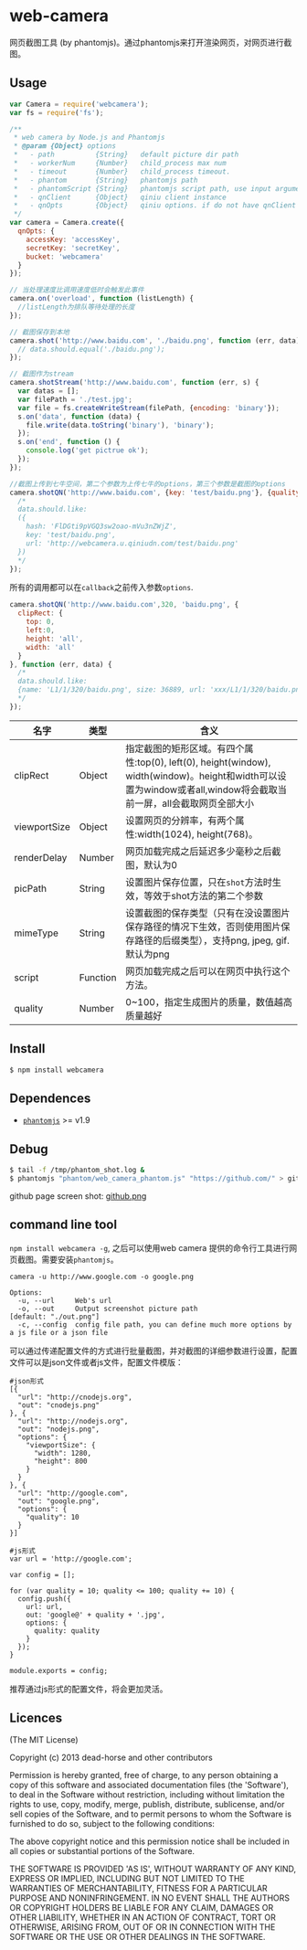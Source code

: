 web-camera
==========

网页截图工具 (by phantomjs)。通过phantomjs来打开渲染网页，对网页进行截图。

## Usage

```js
var Camera = require('webcamera');
var fs = require('fs');

/**
 * web camera by Node.js and Phantomjs
 * @param {Object} options
 *   - path          {String}   default picture dir path
 *   - workerNum     {Number}   child_process max num
 *   - timeout       {Number}   child_process timeout.
 *   - phantom       {String}   phantomjs path
 *   - phantomScript {String}   phantomjs script path, use input arguments as default script
 *   - qnClient      {Object}   qiniu client instance
 *   - qnOpts        {Object}   qiniu options. if do not have qnClient and qnOpts, shotQN become invalid
 */
var camera = Camera.create({
  qnOpts: {
    accessKey: 'accessKey',
    secretKey: 'secretKey',
    bucket: 'webcamera'
  }
});

// 当处理速度比调用速度低时会触发此事件
camera.on('overload', function (listLength) {
  //listLength为排队等待处理的长度
});

// 截图保存到本地
camera.shot('http://www.baidu.com', './baidu.png', function (err, data) {
  // data.should.equal('./baidu.png');
});

// 截图作为stream
camera.shotStream('http://www.baidu.com', function (err, s) {
  var datas = [];
  var filePath = './test.jpg';
  var file = fs.createWriteStream(filePath, {encoding: 'binary'});
  s.on('data', function (data) {
    file.write(data.toString('binary'), 'binary');
  });
  s.on('end', function () {
    console.log('get pictrue ok');
  });
});

//截图上传到七牛空间，第二个参数为上传七牛的options，第三个参数是截图的options
camera.shotQN('http://www.baidu.com', {key: 'test/baidu.png'}, {quality: 10}, function (err, data) {
  /*
  data.should.like:
  ({
    hash: 'FlDGti9pVGQ3sw2oao-mVu3nZWjZ',
    key: 'test/baidu.png',
    url: 'http://webcamera.u.qiniudn.com/test/baidu.png'
  })
  */
});
```

所有的调用都可以在`callback`之前传入参数`options`.

```js
camera.shotQN('http://www.baidu.com',320, 'baidu.png', {
  clipRect: {
    top: 0,
    left:0,
    height: 'all',
    width: 'all'
  }
}, function (err, data) {
  /*
  data.should.like:
  {name: 'L1/1/320/baidu.png', size: 36889, url: 'xxx/L1/1/320/baidu.png'}
  */
});
```

|名字|类型|含义|
|----|----|----|
|clipRect|Object|指定截图的矩形区域。有四个属性:top(0), left(0), height(window), width(window)。height和width可以设置为window或者all,window将会截取当前一屏，all会截取网页全部大小|
|viewportSize|Object|设置网页的分辨率，有两个属性:width(1024), height(768)。|
|renderDelay|Number|网页加载完成之后延迟多少毫秒之后截图，默认为0|
|picPath|String|设置图片保存位置，只在`shot`方法时生效，等效于shot方法的第二个参数|
|mimeType|String|设置截图的保存类型（只有在没设置图片保存路径的情况下生效，否则使用图片保存路径的后缀类型），支持png, jpeg, gif.默认为png|
|script|Function|网页加载完成之后可以在网页中执行这个方法。|
|quality|Number|0~100，指定生成图片的质量，数值越高质量越好|

## Install

```bash
$ npm install webcamera
```

## Dependences
* [`phantomjs`](http://phantomjs.org/) >= v1.9

## Debug

```bash
$ tail -f /tmp/phantom_shot.log &
$ phantomjs "phantom/web_camera_phantom.js" "https://github.com/" > github.png
```

github page screen shot: [github.png](http://nfs.nodeblog.org/b/0/b06ed6be50682731bfae32d79b25894b.png)

## command line tool
`npm install webcamera -g`, 之后可以使用web camera 提供的命令行工具进行网页截图。需要安装`phantomjs`。

```
camera -u http://www.google.com -o google.png

Options:
  -u, --url     Web's url
  -o, --out     Output screenshot picture path                                                  [default: "./out.png"]
  -c, --config  config file path, you can define much more options by a js file or a json file
```

可以通过传递配置文件的方式进行批量截图，并对截图的详细参数进行设置，配置文件可以是json文件或者js文件，配置文件模版：

```
#json形式
[{
  "url": "http://cnodejs.org",
  "out": "cnodejs.png"
}, {
  "url": "http://nodejs.org",
  "out": "nodejs.png",
  "options": {
    "viewportSize": {
      "width": 1280,
      "height": 800
    }
  }
}, {
  "url": "http://google.com",
  "out": "google.png",
  "options": {
    "quality": 10
  }
}]

#js形式
var url = 'http://google.com';

var config = [];

for (var quality = 10; quality <= 100; quality += 10) {
  config.push({
    url: url,
    out: 'google@' + quality + '.jpg',
    options: {
      quality: quality
    }
  });
}

module.exports = config;

```

推荐通过js形式的配置文件，将会更加灵活。

## Licences
(The MIT License)

Copyright (c) 2013 dead-horse and other contributors

Permission is hereby granted, free of charge, to any person obtaining a copy of this software and associated documentation files (the 'Software'), to deal in the Software without restriction, including without limitation the rights to use, copy, modify, merge, publish, distribute, sublicense, and/or sell copies of the Software, and to permit persons to whom the Software is furnished to do so, subject to the following conditions:

The above copyright notice and this permission notice shall be included in all copies or substantial portions of the Software.

THE SOFTWARE IS PROVIDED 'AS IS', WITHOUT WARRANTY OF ANY KIND, EXPRESS OR IMPLIED, INCLUDING BUT NOT LIMITED TO THE WARRANTIES OF MERCHANTABILITY, FITNESS FOR A PARTICULAR PURPOSE AND NONINFRINGEMENT. IN NO EVENT SHALL THE AUTHORS OR COPYRIGHT HOLDERS BE LIABLE FOR ANY CLAIM, DAMAGES OR OTHER LIABILITY, WHETHER IN AN ACTION OF CONTRACT, TORT OR OTHERWISE, ARISING FROM, OUT OF OR IN CONNECTION WITH THE SOFTWARE OR THE USE OR OTHER DEALINGS IN THE SOFTWARE.
